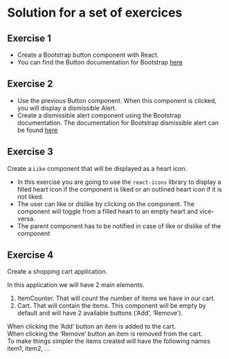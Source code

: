 # Solution for a set of exercices

## Exercise 1

- Create a Bootstrap button component with React.
- You can find the Button documentation for Bootstrap [here](https://getbootstrap.com/docs/5.3/components/buttons/)

## Exercise 2

- Use the previous Button component. When this component is clicked, you will display a dismissible Alert.
- Create a dismissible alert component using the Bootstrap documentation.
  The documentation for Bootstrap dismissible alert can be found [here](https://getbootstrap.com/docs/5.3/components/alerts/#dismissing)

## Exercise 3

Create a `Like` component that will be displayed as a heart icon.

- In this exercise you are going to use the `react-icons` library to display a filled heart icon if the component is liked or an outlined heart icon if it is not liked.
- The user can like or dislike by clicking on the component. The component will toggle from a filled heart to an empty heart and vice-versa.
- The parent component has to be notified in case of like or dislike of the component

## Exercise 4

Create a shopping cart application.

In this application we will have 2 main elements.

1. ItemCounter. That will count the number of items we have in our cart.
2. Cart. That will contain the items. This component will be empty by default and will have 2 available buttons (‘Add’, ‘Remove’).

When clicking the ‘Add’ button an item is added to the cart.  
When clicking the ‘Remove’ button an item is removed from the cart.  
To make things simpler the items created will have the following names item1, item2, ...
